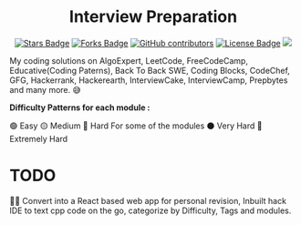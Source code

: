 <h1 align="center">Interview Preparation</h1>

<div align="center">

<a href="https://github.com/manuarora700/data-structures-algorithms-interviews/stargazers"><img src="https://img.shields.io/github/stars/manuarora700/data-structures-algorithms-interviews" alt="Stars Badge"/></a>
<a href="https://github.com/manuarora700/data-structures-algorithms-interviews/network/members"><img src="https://img.shields.io/github/forks/manuarora700/data-structures-algorithms-interviews" alt="Forks Badge"/></a>
<a href="https://github.com/manuarora700/data-structures-algorithms-interviews"><img alt="GitHub contributors" src="https://img.shields.io/github/contributors/manuarora700/data-structures-algorithms-interviews?color=2b9348"></a>
<a href="https://github.com/manuarora700/awesome-github-profile-readme/blob/master/LICENSE"><img src="https://img.shields.io/github/license/manuarora700/data-structures-algorithms-interviews?color=2b9348" alt="License Badge"/></a>
<a href="https://github.com/manuarora700/data-structures-algorithms-interviews"><img src="https://img.shields.io/badge/language-CPP-green.svg"></a>

</div>

My coding solutions on AlgoExpert, LeetCode, FreeCodeCamp, Educative(Coding Paterns), Back To Back SWE, Coding Blocks, CodeChef, GFG, Hackerrank, Hackerearth, InterviewCake, InterviewCamp, Prepbytes and many more. 😅

**Difficulty Patterns for each module :**

🟢 Easy
🟡 Medium
🔴 Hard
For some of the modules
⚫️ Very Hard
🌟 Extremely Hard

# TODO

👨‍💻 Convert into a React based web app for personal revision, Inbuilt hack IDE to text cpp code on the go, categorize by Difficulty, Tags and modules.
